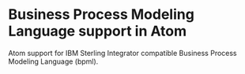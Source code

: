 # Business Process Modeling Language support in Atom

Atom support for IBM Sterling Integrator compatible Business Process Modeling
Language (bpml).
